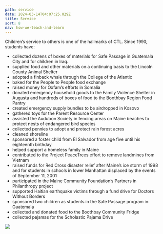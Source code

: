 ```yaml
---
path: service
date: 2024-03-14T04:07:25.029Z
title: Service
sort: 8
nav: how-we-teach-and-learn
---
```

Children’s service to others is one of the hallmarks of CTL. Since 1990, students have:

* collected dozens of boxes of materials for Safe Passage in Guatemala City and for children in Iraq.  
* supplied food and other materials on a continuing basis to the Lincoln County Animal Shelter 
* adopted a finback whale through the College of the Atlantic
* baked for the People to People food exchange
* raised money for Oxfam’s efforts in Somalia
* donated emergency household goods to the Family Violence Shelter in Augusta and hundreds of boxes of food to the Boothbay Region Food Pantry
* created emergency supply bundles to be airdropped in Kosovo
* gathered toys for the Parent Resource Center
* assisted the Audubon Society in fencing areas on Maine beaches to protect nests of endangered bird species
* collected pennies to adopt and protect rain forest acres
* cleaned shoreline
* sponsored a foster child from El Salvador from age five until his eighteenth birthday
* helped support a homeless family in Maine
* contributed to the Project PeaceTrees effort to remove landmines from Vietnam
* raised funds for Red Cross disaster relief after Maine’s ice storm of 1998 and for students in schools in lower Manhattan displaced by the events of September 11, 2001
* participated in the Maine Community Foundation’s Partners in Philanthropy project
* supported Haitian earthquake victims through a fund drive for Doctors Without Borders
* sponsored two children as students in the Safe Passage program in Guatemala
* collected and donated food to the Boothbay Community Fridge
* collected pajamas for the Scholastic Pajama Drive

![](https://res.cloudinary.com/center-for-teaching-learning/image/upload/v1710382669/image_50732033_wwewek.jpg)